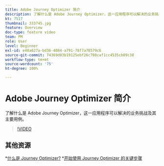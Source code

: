 ```yaml
---
title: Adobe Journey Optimizer 简介
description: 了解什么是 Adobe Journey Optimizer，这一应用程序可以解决的业务挑战及其主要用例。
kt: 7517
thumbnail: 333745.jpg
feature: Overview
doc-type: feature video
team: PM
role: User
level: Beginner
exl-id: e48a627a-bd36-4084-a791-78f7a78579c6
source-git-commit: 74369d03b19125ebf26c708caf1cc4535cb09c38
workflow-type: tm+mt
source-wordcount: '75'
ht-degree: 100%

---
```


# Adobe Journey Optimizer 简介

了解什么是 Adobe Journey Optimizer，这一应用程序可以解决的业务挑战及其主要用例。

>[!VIDEO](https://video.tv.adobe.com/v/333745?quality=12)

## 其他资源

*[什么是 Journey Optimizer?](https://experienceleague.adobe.com/docs/journey-optimizer/using/get-started/get-started.html?lang=zh-Hans)
*[开始使用 Journey Optimizer 的关键步骤](https://experienceleague.adobe.com/docs/journey-optimizer/using/get-started/quick-start.html?lang=zh-Hans)

